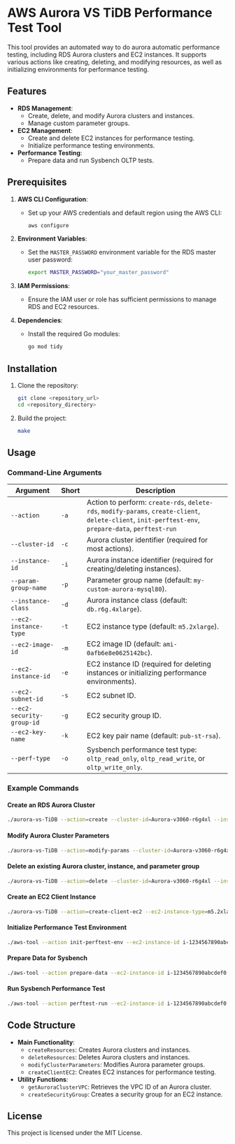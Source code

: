 # AWS Aurora VS TiDB Performance Test Tool

This tool provides an automated way to do aurora automatic performance testing, including RDS Aurora clusters and EC2 instances. It supports various actions like creating, deleting, and modifying resources, as well as initializing environments for performance testing.

## Features

- **RDS Management**:
  - Create, delete, and modify Aurora clusters and instances.
  - Manage custom parameter groups.
- **EC2 Management**:
  - Create and delete EC2 instances for performance testing.
  - Initialize performance testing environments.
- **Performance Testing**:
  - Prepare data and run Sysbench OLTP tests.

## Prerequisites

1. **AWS CLI Configuration**:
   - Set up your AWS credentials and default region using the AWS CLI:
     ```bash
     aws configure
     ```

2. **Environment Variables**:
   - Set the `MASTER_PASSWORD` environment variable for the RDS master user password:
     ```bash
     export MASTER_PASSWORD="your_master_password"
     ```

3. **IAM Permissions**:
   - Ensure the IAM user or role has sufficient permissions to manage RDS and EC2 resources.

4. **Dependencies**:
   - Install the required Go modules:
     ```bash
     go mod tidy
     ```

## Installation

1. Clone the repository:
   ```bash
   git clone <repository_url>
   cd <repository_directory>
   ```

2. Build the project:
   ```bash
   make
   ```

## Usage

### Command-Line Arguments

| Argument                      | Short | Description                                                                                      |
|-------------------------------|-------|--------------------------------------------------------------------------------------------------|
| `--action`                    | `-a`  | Action to perform: `create-rds`, `delete-rds`, `modify-params`, `create-client`, `delete-client`, `init-perftest-env`, `prepare-data`, `perftest-run` |
| `--cluster-id`                | `-c`  | Aurora cluster identifier (required for most actions).                                           |
| `--instance-id`               | `-i`  | Aurora instance identifier (required for creating/deleting instances).                          |
| `--param-group-name`          | `-p`  | Parameter group name (default: `my-custom-aurora-mysql80`).                                      |
| `--instance-class`            | `-d`  | Aurora instance class (default: `db.r6g.4xlarge`).                                              |
| `--ec2-instance-type`         | `-t`  | EC2 instance type (default: `m5.2xlarge`).                                                      |
| `--ec2-image-id`              | `-m`  | EC2 image ID (default: `ami-0afb6e8e0625142bc`).                                                |
| `--ec2-instance-id`           | `-e`  | EC2 instance ID (required for deleting instances or initializing performance environments).      |
| `--ec2-subnet-id`             | `-s`  | EC2 subnet ID.                                                                                  |
| `--ec2-security-group-id`     | `-g`  | EC2 security group ID.                                                                          |
| `--ec2-key-name`              | `-k`  | EC2 key pair name (default: `pub-st-rsa`).                                                      |
| `--perf-type`                 | `-o`  | Sysbench performance test type: `oltp_read_only`, `oltp_read_write`, or `oltp_write_only`.       |

### Example Commands

#### Create an RDS Aurora Cluster
```bash
./aurora-vs-TiDB --action=create --cluster-id=Aurora-v3060-r6g4xl --instance-id=Aurora-v3060-r6g4xl-instance --param-group-name=my-custom-aurora-mysql80
```

#### Modify Aurora Cluster Parameters
```bash
./aurora-vs-TiDB --action=modify-params --cluster-id=Aurora-v3060-r6g4xl --param-group-name=my-custom-aurora-mysql80
```

#### Delete an existing Aurora cluster, instance, and parameter group
```bash
./aurora-vs-TiDB --action=delete --cluster-id=Aurora-v3060-r6g4xl --instance-id=Aurora-v3060-r6g4xl-instance --param-group-name=my-custom-aurora-mysql80
```

#### Create an EC2 Client Instance
```bash
./aurora-vs-TiDB --action=create-client-ec2 --ec2-instance-type=m5.2xlarge 
```

#### Initialize Performance Test Environment
```bash
./aws-tool --action init-perftest-env --ec2-instance-id i-1234567890abcdef0
```

#### Prepare Data for Sysbench
```bash
./aws-tool --action prepare-data --ec2-instance-id i-1234567890abcdef0 --cluster-id my-cluster
```

#### Run Sysbench Performance Test
```bash
./aws-tool --action perftest-run --ec2-instance-id i-1234567890abcdef0 --cluster-id my-cluster --perf-type oltp_read_write
```

## Code Structure

- **Main Functionality**:
  - `createResources`: Creates Aurora clusters and instances.
  - `deleteResources`: Deletes Aurora clusters and instances.
  - `modifyClusterParameters`: Modifies Aurora parameter groups.
  - `createClientEC2`: Creates EC2 instances for performance testing.
- **Utility Functions**:
  - `getAuroraClusterVPC`: Retrieves the VPC ID of an Aurora cluster.
  - `createSecurityGroup`: Creates a security group for an EC2 instance.

## License

This project is licensed under the MIT License.
